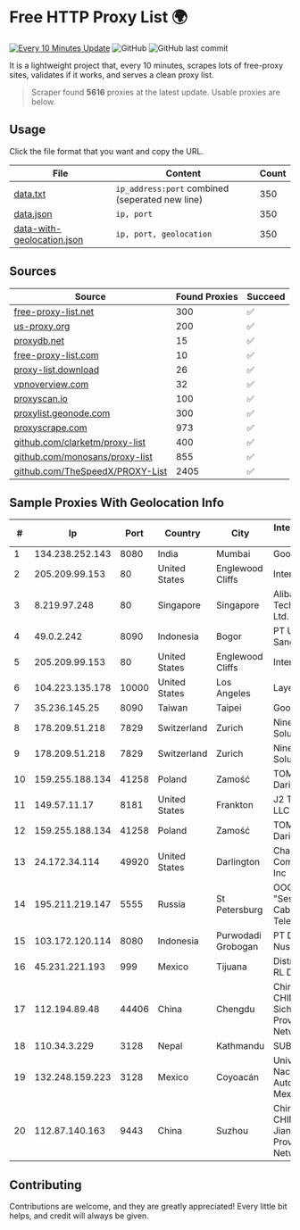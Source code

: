 
# Free HTTP Proxy List 🌍

[![Every 10 Minutes Update](https://github.com/mertguvencli/http-proxy-list/actions/workflows/main.yml/badge.svg?branch=main)](https://github.com/mertguvencli/http-proxy-list/actions/workflows/main.yml)
![GitHub](https://img.shields.io/github/license/mertguvencli/http-proxy-list)
![GitHub last commit](https://img.shields.io/github/last-commit/mertguvencli/http-proxy-list)

It is a lightweight project that, every 10 minutes, scrapes lots of free-proxy sites, validates if it works, and serves a clean proxy list.


> Scraper found **5616** proxies at the latest update. Usable proxies are below.

## Usage

Click the file format that you want and copy the URL.


|File|Content|Count|
|----|-------|-----|
|[data.txt](https://raw.githubusercontent.com/mertguvencli/http-proxy-list/main/proxy-list/data.txt)|`ip_address:port` combined (seperated new line)|350|
|[data.json](https://raw.githubusercontent.com/mertguvencli/http-proxy-list/main/proxy-list/data.json)|`ip, port`|350|
|[data-with-geolocation.json](https://raw.githubusercontent.com/mertguvencli/http-proxy-list/main/proxy-list/data-with-geolocation.json)|`ip, port, geolocation`|350|

## Sources

|Source|Found Proxies|Succeed|
|------|-------------|-------|
|[free-proxy-list.net](https://free-proxy-list.net)|300|✅|
|[us-proxy.org](https://www.us-proxy.org)|200|✅|
|[proxydb.net](http://proxydb.net)|15|✅|
|[free-proxy-list.com](https://free-proxy-list.com/?page=&port=&type%5B%5D=http&type%5B%5D=https&up_time=0&search=Search)|10|✅|
|[proxy-list.download](https://www.proxy-list.download/HTTP)|26|✅|
|[vpnoverview.com](https://vpnoverview.com/privacy/anonymous-browsing/free-proxy-servers)|32|✅|
|[proxyscan.io](https://www.proxyscan.io)|100|✅|
|[proxylist.geonode.com](https://proxylist.geonode.com/api/proxy-list?limit=300&page=1&sort_by=lastChecked&sort_type=desc&protocols=http,https)|300|✅|
|[proxyscrape.com](https://api.proxyscrape.com/v2/?request=displayproxies&protocol=http&timeout=10000&country=all&ssl=all&anonymity=all)|973|✅|
|[github.com/clarketm/proxy-list](https://raw.githubusercontent.com/clarketm/proxy-list/master/proxy-list-raw.txt)|400|✅|
|[github.com/monosans/proxy-list](https://raw.githubusercontent.com/monosans/proxy-list/main/proxies/http.txt)|855|✅|
|[github.com/TheSpeedX/PROXY-List](https://raw.githubusercontent.com/TheSpeedX/PROXY-List/master/http.txt)|2405|✅|


## Sample Proxies With Geolocation Info

|#|Ip|Port|Country|City|Internet Service Provider|
|-|--|----|-------|----|-------------------------|
|1|134.238.252.143|8080|India|Mumbai|Google LLC|
|2|205.209.99.153|80|United States|Englewood Cliffs|Interserver, Inc|
|3|8.219.97.248|80|Singapore|Singapore|Alibaba (US) Technology Co., Ltd.|
|4|49.0.2.242|8090|Indonesia|Bogor|PT Usaha Adi Sanggoro|
|5|205.209.99.153|80|United States|Englewood Cliffs|Interserver, Inc|
|6|104.223.135.178|10000|United States|Los Angeles|LayerHost|
|7|35.236.145.25|8090|Taiwan|Taipei|Google LLC|
|8|178.209.51.218|7829|Switzerland|Zurich|Nine Internet Solutions AG|
|9|178.209.51.218|7829|Switzerland|Zurich|Nine Internet Solutions AG|
|10|159.255.188.134|41258|Poland|Zamość|TOM-NET s.c. Dariusz Koper|
|11|149.57.11.17|8181|United States|Frankton|J2 Technology LLC|
|12|159.255.188.134|41258|Poland|Zamość|TOM-NET s.c. Dariusz Koper|
|13|24.172.34.114|49920|United States|Darlington|Charter Communications Inc|
|14|195.211.219.147|5555|Russia|St Petersburg|OOO "Sestroretskoe Cable Television"|
|15|103.172.120.114|8080|Indonesia|Purwodadi Grobogan|PT Digital Akses Nusantara|
|16|45.231.221.193|999|Mexico|Tijuana|Distrokom S De RL De CV|
|17|112.194.89.48|44406|China|Chengdu|China Unicom CHINA169 Sichuan Province Network|
|18|110.34.3.229|3128|Nepal|Kathmandu|SUBISU C7|
|19|132.248.159.223|3128|Mexico|Coyoacán|Universidad Nacional Autonoma de Mexico|
|20|112.87.140.163|9443|China|Suzhou|China Unicom CHINA169 Jiangsu Province Network|



## Contributing

Contributions are welcome, and they are greatly appreciated! Every
little bit helps, and credit will always be given.

